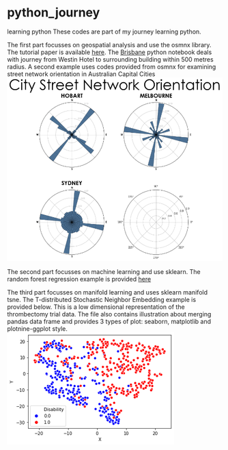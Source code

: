 # python_journey
learning python
These codes are part of my journey learning python. 

The first part focusses on geospatial analysis and use the osmnx library. The tutorial paper is available [here](https://www.frontiersin.org/articles/10.3389/fneur.2019.00743/full). The [Brisbane](./Brisbane.ipynb) python notebook deals with journey from Westin Hotel to surrounding building within 500 metres radius. A second example uses codes provided from osmnx for examining street network orientation in Australian Capital Cities [![here](./AustCities.png)](./AustCities-Copy1.ipynb) 

The second part focusses on machine learning and use sklearn. The random forest regression example is provided [here](./RFstandfirm.ipynb)

The third part focusses on manifold learning and uses sklearn manifold tsne. The T-distributed Stochastic Neighbor Embedding example is provided below. This is a low dimensional representation of the thrombectomy trial data. The file also contains illustration about merging pandas data frame and provides 3 types of plot: seaborn, matplotlib and plotnine-ggplot style.
[![here](./TSNEecr_sns.png)](./TSNEecr.ipynb) 
